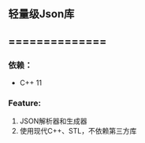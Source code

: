 ## 轻量级Json库
## ==============
### 依赖：

-   C++ 11

### Feature:

1.  JSON解析器和生成器
2.  使用现代C++、STL，不依赖第三方库

